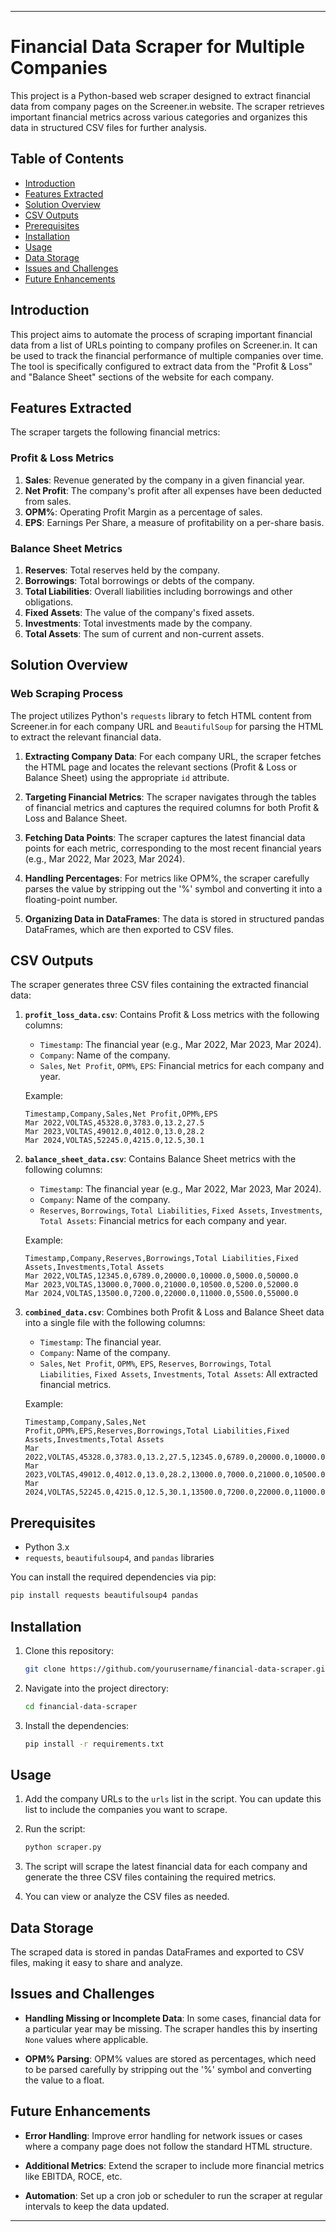 
---

# Financial Data Scraper for Multiple Companies

This project is a Python-based web scraper designed to extract financial data from company pages on the Screener.in website. The scraper retrieves important financial metrics across various categories and organizes this data in structured CSV files for further analysis.

## Table of Contents
- [Introduction](#introduction)
- [Features Extracted](#features-extracted)
- [Solution Overview](#solution-overview)
- [CSV Outputs](#csv-outputs)
- [Prerequisites](#prerequisites)
- [Installation](#installation)
- [Usage](#usage)
- [Data Storage](#data-storage)
- [Issues and Challenges](#issues-and-challenges)
- [Future Enhancements](#future-enhancements)

## Introduction

This project aims to automate the process of scraping important financial data from a list of URLs pointing to company profiles on Screener.in. It can be used to track the financial performance of multiple companies over time. The tool is specifically configured to extract data from the "Profit & Loss" and "Balance Sheet" sections of the website for each company.

## Features Extracted

The scraper targets the following financial metrics:

### Profit & Loss Metrics
1. **Sales**: Revenue generated by the company in a given financial year.
2. **Net Profit**: The company's profit after all expenses have been deducted from sales.
3. **OPM%**: Operating Profit Margin as a percentage of sales.
4. **EPS**: Earnings Per Share, a measure of profitability on a per-share basis.

### Balance Sheet Metrics
1. **Reserves**: Total reserves held by the company.
2. **Borrowings**: Total borrowings or debts of the company.
3. **Total Liabilities**: Overall liabilities including borrowings and other obligations.
4. **Fixed Assets**: The value of the company's fixed assets.
5. **Investments**: Total investments made by the company.
6. **Total Assets**: The sum of current and non-current assets.

## Solution Overview

### Web Scraping Process

The project utilizes Python's `requests` library to fetch HTML content from Screener.in for each company URL and `BeautifulSoup` for parsing the HTML to extract the relevant financial data.

1. **Extracting Company Data**: For each company URL, the scraper fetches the HTML page and locates the relevant sections (Profit & Loss or Balance Sheet) using the appropriate `id` attribute.

2. **Targeting Financial Metrics**: The scraper navigates through the tables of financial metrics and captures the required columns for both Profit & Loss and Balance Sheet.

3. **Fetching Data Points**: The scraper captures the latest financial data points for each metric, corresponding to the most recent financial years (e.g., Mar 2022, Mar 2023, Mar 2024).

4. **Handling Percentages**: For metrics like OPM%, the scraper carefully parses the value by stripping out the '%' symbol and converting it into a floating-point number.

5. **Organizing Data in DataFrames**: The data is stored in structured pandas DataFrames, which are then exported to CSV files.

## CSV Outputs

The scraper generates three CSV files containing the extracted financial data:

1. **`profit_loss_data.csv`**: Contains Profit & Loss metrics with the following columns:
   - `Timestamp`: The financial year (e.g., Mar 2022, Mar 2023, Mar 2024).
   - `Company`: Name of the company.
   - `Sales`, `Net Profit`, `OPM%`, `EPS`: Financial metrics for each company and year.

   Example:
   ```
   Timestamp,Company,Sales,Net Profit,OPM%,EPS
   Mar 2022,VOLTAS,45328.0,3783.0,13.2,27.5
   Mar 2023,VOLTAS,49012.0,4012.0,13.0,28.2
   Mar 2024,VOLTAS,52245.0,4215.0,12.5,30.1
   ```

2. **`balance_sheet_data.csv`**: Contains Balance Sheet metrics with the following columns:
   - `Timestamp`: The financial year (e.g., Mar 2022, Mar 2023, Mar 2024).
   - `Company`: Name of the company.
   - `Reserves`, `Borrowings`, `Total Liabilities`, `Fixed Assets`, `Investments`, `Total Assets`: Financial metrics for each company and year.

   Example:
   ```
   Timestamp,Company,Reserves,Borrowings,Total Liabilities,Fixed Assets,Investments,Total Assets
   Mar 2022,VOLTAS,12345.0,6789.0,20000.0,10000.0,5000.0,50000.0
   Mar 2023,VOLTAS,13000.0,7000.0,21000.0,10500.0,5200.0,52000.0
   Mar 2024,VOLTAS,13500.0,7200.0,22000.0,11000.0,5500.0,55000.0
   ```

3. **`combined_data.csv`**: Combines both Profit & Loss and Balance Sheet data into a single file with the following columns:
   - `Timestamp`: The financial year.
   - `Company`: Name of the company.
   - `Sales`, `Net Profit`, `OPM%`, `EPS`, `Reserves`, `Borrowings`, `Total Liabilities`, `Fixed Assets`, `Investments`, `Total Assets`: All extracted financial metrics.

   Example:
   ```
   Timestamp,Company,Sales,Net Profit,OPM%,EPS,Reserves,Borrowings,Total Liabilities,Fixed Assets,Investments,Total Assets
   Mar 2022,VOLTAS,45328.0,3783.0,13.2,27.5,12345.0,6789.0,20000.0,10000.0,5000.0,50000.0
   Mar 2023,VOLTAS,49012.0,4012.0,13.0,28.2,13000.0,7000.0,21000.0,10500.0,5200.0,52000.0
   Mar 2024,VOLTAS,52245.0,4215.0,12.5,30.1,13500.0,7200.0,22000.0,11000.0,5500.0,55000.0
   ```

## Prerequisites

- Python 3.x
- `requests`, `beautifulsoup4`, and `pandas` libraries

You can install the required dependencies via pip:
```bash
pip install requests beautifulsoup4 pandas
```

## Installation

1. Clone this repository:
   ```bash
   git clone https://github.com/yourusername/financial-data-scraper.git
   ```

2. Navigate into the project directory:
   ```bash
   cd financial-data-scraper
   ```

3. Install the dependencies:
   ```bash
   pip install -r requirements.txt
   ```

## Usage

1. Add the company URLs to the `urls` list in the script. You can update this list to include the companies you want to scrape.

2. Run the script:
   ```bash
   python scraper.py
   ```

3. The script will scrape the latest financial data for each company and generate the three CSV files containing the required metrics.

4. You can view or analyze the CSV files as needed.

## Data Storage

The scraped data is stored in pandas DataFrames and exported to CSV files, making it easy to share and analyze.

## Issues and Challenges

- **Handling Missing or Incomplete Data**: In some cases, financial data for a particular year may be missing. The scraper handles this by inserting `None` values where applicable.
  
- **OPM% Parsing**: OPM% values are stored as percentages, which need to be parsed carefully by stripping out the '%' symbol and converting the value to a float.

## Future Enhancements

- **Error Handling**: Improve error handling for network issues or cases where a company page does not follow the standard HTML structure.
  
- **Additional Metrics**: Extend the scraper to include more financial metrics like EBITDA, ROCE, etc.
  
- **Automation**: Set up a cron job or scheduler to run the scraper at regular intervals to keep the data updated.

---
